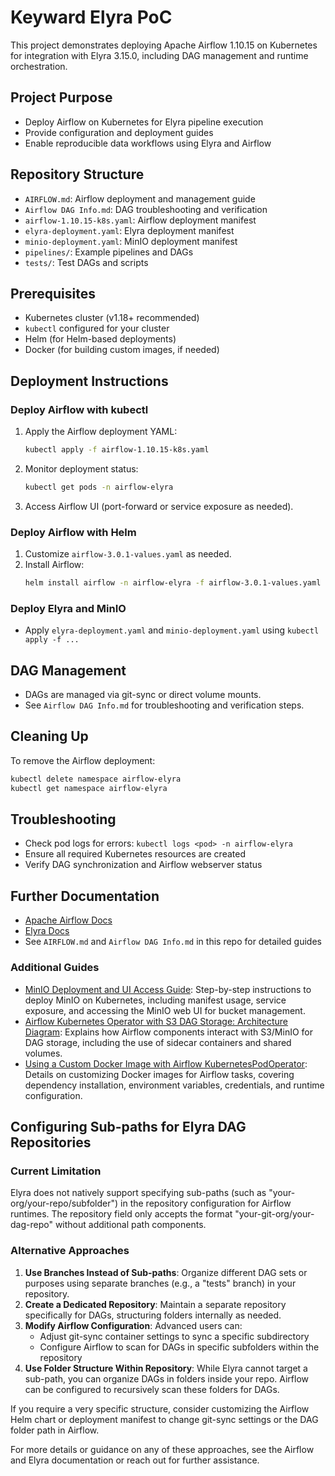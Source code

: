# Keyward Elyra PoC

This project demonstrates deploying Apache Airflow 1.10.15 on Kubernetes for integration with Elyra 3.15.0, including DAG management and runtime orchestration.

## Project Purpose
- Deploy Airflow on Kubernetes for Elyra pipeline execution
- Provide configuration and deployment guides
- Enable reproducible data workflows using Elyra and Airflow

## Repository Structure
- `AIRFLOW.md`: Airflow deployment and management guide
- `Airflow DAG Info.md`: DAG troubleshooting and verification
- `airflow-1.10.15-k8s.yaml`: Airflow deployment manifest
- `elyra-deployment.yaml`: Elyra deployment manifest
- `minio-deployment.yaml`: MinIO deployment manifest
- `pipelines/`: Example pipelines and DAGs
- `tests/`: Test DAGs and scripts

## Prerequisites
- Kubernetes cluster (v1.18+ recommended)
- `kubectl` configured for your cluster
- Helm (for Helm-based deployments)
- Docker (for building custom images, if needed)

## Deployment Instructions

### Deploy Airflow with kubectl
1. Apply the Airflow deployment YAML:
   ```bash
   kubectl apply -f airflow-1.10.15-k8s.yaml
   ```
2. Monitor deployment status:
   ```bash
   kubectl get pods -n airflow-elyra
   ```
3. Access Airflow UI (port-forward or service exposure as needed).

### Deploy Airflow with Helm
1. Customize `airflow-3.0.1-values.yaml` as needed.
2. Install Airflow:
   ```bash
   helm install airflow -n airflow-elyra -f airflow-3.0.1-values.yaml apache-airflow/airflow
   ```

### Deploy Elyra and MinIO
- Apply `elyra-deployment.yaml` and `minio-deployment.yaml` using `kubectl apply -f ...`

## DAG Management
- DAGs are managed via git-sync or direct volume mounts.
- See `Airflow DAG Info.md` for troubleshooting and verification steps.

## Cleaning Up
To remove the Airflow deployment:
```bash
kubectl delete namespace airflow-elyra
kubectl get namespace airflow-elyra
```

## Troubleshooting
- Check pod logs for errors: `kubectl logs <pod> -n airflow-elyra`
- Ensure all required Kubernetes resources are created
- Verify DAG synchronization and Airflow webserver status

## Further Documentation
- [Apache Airflow Docs](https://airflow.apache.org/docs/)
- [Elyra Docs](https://elyra.readthedocs.io/)
- See `AIRFLOW.md` and `Airflow DAG Info.md` in this repo for detailed guides

### Additional Guides
- [MinIO Deployment and UI Access Guide](minio-deployment.md): Step-by-step instructions to deploy MinIO on Kubernetes, including manifest usage, service exposure, and accessing the MinIO web UI for bucket management.
- [Airflow Kubernetes Operator with S3 DAG Storage: Architecture Diagram](airflow-k8s-s3-diagram.md): Explains how Airflow components interact with S3/MinIO for DAG storage, including the use of sidecar containers and shared volumes.
- [Using a Custom Docker Image with Airflow KubernetesPodOperator](airflow-custom-image-diagram.md): Details on customizing Docker images for Airflow tasks, covering dependency installation, environment variables, credentials, and runtime configuration.

## Configuring Sub-paths for Elyra DAG Repositories

### Current Limitation
Elyra does not natively support specifying sub-paths (such as "your-org/your-repo/subfolder") in the repository configuration for Airflow runtimes. The repository field only accepts the format "your-git-org/your-dag-repo" without additional path components.

### Alternative Approaches
1. **Use Branches Instead of Sub-paths**: Organize different DAG sets or purposes using separate branches (e.g., a "tests" branch) in your repository.
2. **Create a Dedicated Repository**: Maintain a separate repository specifically for DAGs, structuring folders internally as needed.
3. **Modify Airflow Configuration**: Advanced users can:
   - Adjust git-sync container settings to sync a specific subdirectory
   - Configure Airflow to scan for DAGs in specific subfolders within the repository
4. **Use Folder Structure Within Repository**: While Elyra cannot target a sub-path, you can organize DAGs in folders inside your repo. Airflow can be configured to recursively scan these folders for DAGs.

If you require a very specific structure, consider customizing the Airflow Helm chart or deployment manifest to change git-sync settings or the DAG folder path in Airflow.

For more details or guidance on any of these approaches, see the Airflow and Elyra documentation or reach out for further assistance.